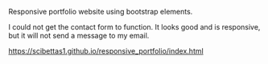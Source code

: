 Responsive portfolio website using bootstrap elements.

I could not get the contact form to function. It looks good and is responsive, but it will not send a message to my email.


https://scibettas1.github.io/responsive_portfolio/index.html

